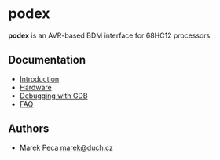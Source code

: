 # podex

**podex** is an AVR-based BDM interface for 68HC12 processors.

## Documentation

 * [Introduction](./docs/introduction.md)
 * [Hardware](./docs/hardware.md)
 * [Debugging with GDB](./docs/gdb.md)
 * [FAQ](./docs/faq.md)

## Authors

 * Marek Peca <marek@duch.cz>
